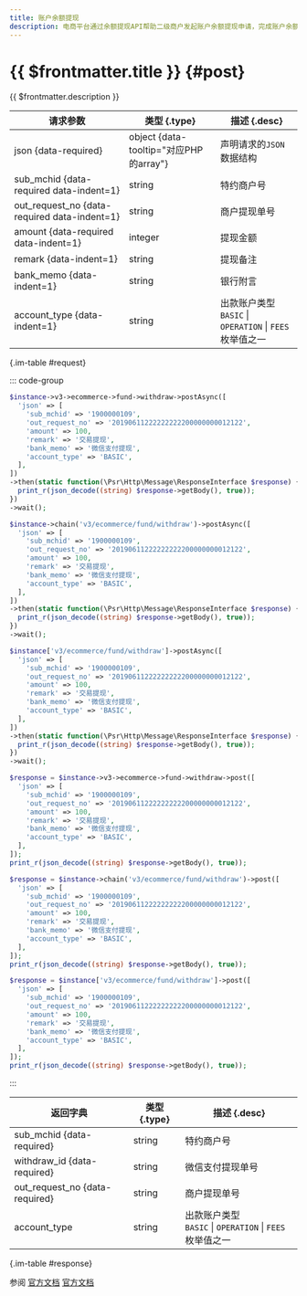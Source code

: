 ```yaml
---
title: 账户余额提现
description: 电商平台通过余额提现API帮助二级商户发起账户余额提现申请，完成账户余额提现。
---
```


# {{ $frontmatter.title }} {#post}

{{ $frontmatter.description }}

| 请求参数 | 类型 {.type} | 描述 {.desc}
| --- | --- | ---
| json {data-required} | object {data-tooltip="对应PHP的array"} | 声明请求的`JSON`数据结构
| sub_mchid {data-required data-indent=1} | string | 特约商户号
| out_request_no {data-required data-indent=1} | string | 商户提现单号
| amount {data-required data-indent=1} | integer | 提现金额
| remark {data-indent=1} | string | 提现备注
| bank_memo {data-indent=1} | string | 银行附言
| account_type {data-indent=1} | string | 出款账户类型<br/>`BASIC` \| `OPERATION` \| `FEES` 枚举值之一

{.im-table #request}

::: code-group

```php [异步纯链式]
$instance->v3->ecommerce->fund->withdraw->postAsync([
  'json' => [
    'sub_mchid' => '1900000109',
    'out_request_no' => '20190611222222222200000000012122',
    'amount' => 100,
    'remark' => '交易提现',
    'bank_memo' => '微信支付提现',
    'account_type' => 'BASIC',
  ],
])
->then(static function(\Psr\Http\Message\ResponseInterface $response) {
  print_r(json_decode((string) $response->getBody(), true));
})
->wait();
```

```php [异步声明式]
$instance->chain('v3/ecommerce/fund/withdraw')->postAsync([
  'json' => [
    'sub_mchid' => '1900000109',
    'out_request_no' => '20190611222222222200000000012122',
    'amount' => 100,
    'remark' => '交易提现',
    'bank_memo' => '微信支付提现',
    'account_type' => 'BASIC',
  ],
])
->then(static function(\Psr\Http\Message\ResponseInterface $response) {
  print_r(json_decode((string) $response->getBody(), true));
})
->wait();
```

```php [异步属性式]
$instance['v3/ecommerce/fund/withdraw']->postAsync([
  'json' => [
    'sub_mchid' => '1900000109',
    'out_request_no' => '20190611222222222200000000012122',
    'amount' => 100,
    'remark' => '交易提现',
    'bank_memo' => '微信支付提现',
    'account_type' => 'BASIC',
  ],
])
->then(static function(\Psr\Http\Message\ResponseInterface $response) {
  print_r(json_decode((string) $response->getBody(), true));
})
->wait();
```

```php [同步纯链式]
$response = $instance->v3->ecommerce->fund->withdraw->post([
  'json' => [
    'sub_mchid' => '1900000109',
    'out_request_no' => '20190611222222222200000000012122',
    'amount' => 100,
    'remark' => '交易提现',
    'bank_memo' => '微信支付提现',
    'account_type' => 'BASIC',
  ],
]);
print_r(json_decode((string) $response->getBody(), true));
```

```php [同步声明式]
$response = $instance->chain('v3/ecommerce/fund/withdraw')->post([
  'json' => [
    'sub_mchid' => '1900000109',
    'out_request_no' => '20190611222222222200000000012122',
    'amount' => 100,
    'remark' => '交易提现',
    'bank_memo' => '微信支付提现',
    'account_type' => 'BASIC',
  ],
]);
print_r(json_decode((string) $response->getBody(), true));
```

```php [同步属性式]
$response = $instance['v3/ecommerce/fund/withdraw']->post([
  'json' => [
    'sub_mchid' => '1900000109',
    'out_request_no' => '20190611222222222200000000012122',
    'amount' => 100,
    'remark' => '交易提现',
    'bank_memo' => '微信支付提现',
    'account_type' => 'BASIC',
  ],
]);
print_r(json_decode((string) $response->getBody(), true));
```

:::

| 返回字典 | 类型 {.type} | 描述 {.desc}
| --- | --- | ---
| sub_mchid {data-required}| string | 特约商户号
| withdraw_id {data-required}| string | 微信支付提现单号
| out_request_no {data-required}| string | 商户提现单号
| account_type | string | 出款账户类型<br/>`BASIC` \| `OPERATION` \| `FEES` 枚举值之一

{.im-table #response}

参阅 [官方文档](https://pay.weixin.qq.com/wiki/doc/apiv3_partner/Offline/apis/chapter4_1_22.shtml) [官方文档](https://pay.weixin.qq.com/wiki/doc/apiv3/wxpay/ecommerce/fund/chapter3_2.shtml)
